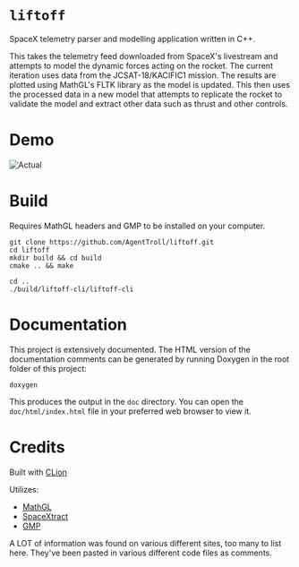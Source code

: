 # `liftoff`

SpaceX telemetry parser and modelling application written
in C++.

This takes the telemetry feed downloaded from SpaceX's
livestream and attempts to model the dynamic forces acting
on the rocket. The current iteration uses data from the
JCSAT-18/KACIFIC1 mission. The results are plotted using
MathGL's FLTK library as the model is updated. This then
uses the processed data in a new model that attempts to
replicate the rocket to validate the model and extract
other data such as thrust and other controls.

# Demo

![Actual](https://i.postimg.cc/sx5NzD13/Screen-Shot-2020-12-20-at-8-53-25-PM.png)

# Build

Requires MathGL headers and GMP to be installed on your
computer.

``` shell
git clone https://github.com/AgentTroll/liftoff.git
cd liftoff
mkdir build && cd build
cmake .. && make

cd ..
./build/liftoff-cli/liftoff-cli
```

# Documentation

This project is extensively documented. The HTML version of
the documentation comments can be generated by running
Doxygen in the root folder of this project:

``` shell
doxygen
```

This produces the output in the `doc` directory. You can
open the `doc/html/index.html` file in your preferred web
browser to view it.

# Credits

Built with [CLion](https://www.jetbrains.com/clion/)

Utilizes:

  * [MathGL](http://mathgl.sourceforge.net/)
  * [SpaceXtract](https://github.com/shahar603/SpaceXtract)
  * [GMP](https://gmplib.org/)

A LOT of information was found on various different sites,
too many to list here. They've been pasted in various
different code files as comments.

